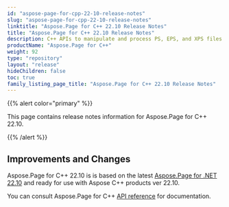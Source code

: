 ```yaml
---
id: "aspose-page-for-cpp-22-10-release-notes"
slug: "aspose-page-for-cpp-22-10-release-notes"
linktitle: "Aspose.Page for C++ 22.10 Release Notes"
title: "Aspose.Page for C++ 22.10 Release Notes"
description: C++ APIs to manipulate and process PS, EPS, and XPS files. This page contains new Aspose.Page for C++ features, enhancement, and bug fixes in 2022, version 22.10.
productName: "Aspose.Page for C++"
weight: 92
type: "repository"
layout: "release"
hideChildren: false
toc: true
family_listing_page_title: "Aspose.Page for C++ 22.10 Release Notes"
---
```


{{% alert color="primary" %}}

This page contains release notes information for Aspose.Page for C++ 22.10.

{{% /alert %}}
## **Improvements and Changes**

Aspose.Page for C++ 22.10 is is based on the latest [Aspose.Page for .NET 22.10](/page/net/release-notes/2022/aspose-page-for-net-22-10-release-notes/) and ready for use with Aspose C++ products ver 22.10.

You can consult Aspose.Page for C++ [API reference](https://apireference.aspose.com/cpp/page/) for documentation.
